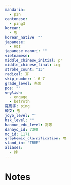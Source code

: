 ```yaml
---
mandarin:
  - pìn
cantonese:
  - ping3
korean:
  - 빙
korean_native: ""
japanese:
  - HEI
japanese_nanori: ""
vietnamese:
middle_chinese_initial: pʰ
middle_chinese_final: iᴇŋ
stroke_count: "13"
radical: 耳
skip_number: 1-6-7
grade_level: 先進
pos: ""
english:
  - engage
  - betroth
羅馬字: ping
韓文: 핑
joyo_level: ""
hsk_level: ""
hanmun_edu_level: 高等
danayo_id: 7300
mc_id: 1171
graphemic_classification: 甹
stand_in: "TRUE"
aliases:
  - 娉
---
```


# Notes
